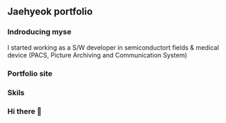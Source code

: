 
## Jaehyeok portfolio

### Indroducing myse
I started working as a S/W developer in semiconductort fields & medical device (PACS, Picture Archiving and Communication System)

### Portfolio site

### Skils




### Hi there 👋



<!--
**jh4843/jh4843** is a ✨ _special_ ✨ repository because its `README.md` (this file) appears on your GitHub profile.

Here are some ideas to get you started:

- 🔭 I’m currently working on ...
- 🌱 I’m currently learning ...
- 👯 I’m looking to collaborate on ...
- 🤔 I’m looking for help with ...
- 💬 Ask me about ...
- 📫 How to reach me: ...
- 😄 Pronouns: ...
- ⚡ Fun fact: ...
-->
